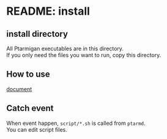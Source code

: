 # README: install

## install directory

All Ptarmigan executables are in this directory.  
If you only need the files you want to run, copy this directory.

## How to use

[document](../docs/howtouse.md)

## Catch event

When event happen, `script/*.sh` is called from `ptarmd`.  
You can edit script files.
